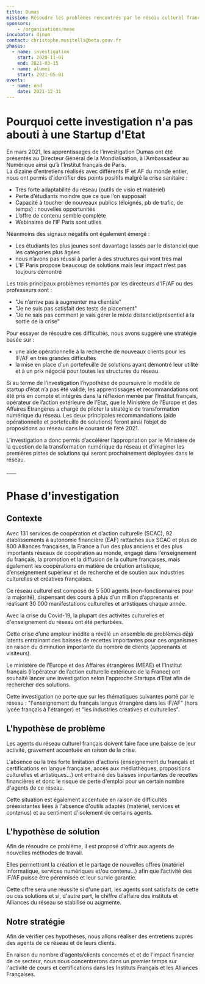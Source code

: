 ```yaml
---
title: Dumas
mission: Résoudre les problèmes rencontrés par le réseau culturel français à l'étranger
sponsors: 
    - /organisations/meae
incubator: dinum
contact: christophe.musitelli@beta.gouv.fr
phases:
  - name: investigation
    start: 2020-11-01
    end: 2021-03-15
  - name: alumni
    start: 2021-05-01
events:
  - name: end
    date: 2021-12-31
---
```

# Pourquoi cette investigation n'a pas abouti à une Startup d'Etat

En mars 2021, les apprentissages de l’investigation Dumas ont été présentés au Directeur Général de la Mondialisation, à l’Ambassadeur au Numérique ainsi qu’à l’Institut français de Paris.\
La dizaine d'entretiens réalisés avec différents IF et AF du monde entier, nous ont permis d'identifier des points positifs malgré la crise sanitaire :

* Très forte adaptabilité du réseau (outils de visio et matériel)
* Perte d’étudiants moindre que ce que l’on supposait
* Capacité à toucher de nouveaux publics (éloignés, pb de trafic, de temps) : nouvelles opportunités
* L’offre de contenu semble complète
* Webinaires de l’IF Paris sont utiles

Néanmoins des signaux négatifs ont également émergé :

* Les étudiants les plus jeunes sont davantage lassés par le distanciel que les catégories plus âgées
* nous n’avons pas réussi à parler à des structures qui vont très mal
* L’IF Paris propose beaucoup de solutions mais leur impact n’est pas toujours démontré

Les trois principaux problèmes remontés par les directeurs d'IF/AF ou des professeurs sont :

* "Je n’arrive pas à augmenter ma clientèle"
* "Je ne suis pas satisfait des tests de placement"
* "Je ne sais pas comment je vais gérer le mixte distanciel/présentiel à la sortie de la crise"

Pour essayer de résoudre ces difficultés, nous avons suggéré une stratégie basée sur :

* une aide opérationnelle à la recherche de nouveaux clients pour les IF/AF en très grandes difficultés
* la mise en place d'un portefeuille de solutions ayant démontré leur utilité et à un prix négocié pour toutes les structures du réseau.

Si au terme de l’investigation l’hypothèse de poursuivre le modèle de startup d’état n’a pas été validé, les apprentissages et recommandations ont été pris en compte et intégrés dans la réflexion menée par l’Institut français, opérateur de l’action extérieure de l’Etat, que le Ministère de l’Europe et des Affaires Etrangères a chargé de piloter la stratégie de transformation numérique du réseau. Les deux principales recommandations (aide opérationnelle et portefeuille de solutions) feront ainsi l’objet de propositions au réseau dans le courant de l’été 2021.

L’investigation a donc permis d’accélérer l’appropriation par le Ministère de la question de la transformation numérique du réseau et d’imaginer les premières pistes de solutions qui seront prochainement déployées dans le réseau.

\_\_\_\_

# Phase d'investigation

## Contexte

Avec 131 services de coopération et d’action culturelle (SCAC), 92 établissements à autonomie financière (EAF) rattachés aux SCAC et plus de 800 Alliances françaises, la France a l’un des plus anciens et des plus importants réseaux de coopération au monde, engagé dans l’enseignement du français, la promotion et la diffusion de la culture françaises, mais également les coopérations en matière de création artistique, d’enseignement supérieur et de recherche et de soutien aux industries culturelles et créatives françaises.

Ce réseau culturel est composé de 5 500 agents (non-fonctionnaires pour la majorité), dispensant des cours à plus d’un million d’apprenants et réalisant 30 000 manifestations culturelles et artistiques chaque année.

Avec la crise du Covid-19, la plupart des activités culturelles et d'enseignement du réseau ont été perturbées.

Cette crise d’une ampleur inédite a révélé un ensemble de problèmes déjà latents entrainant des baisses de recettes importantes pour ces organismes en raison du diminution importante du nombre de clients (apprenants et visiteurs).

Le ministère de l’Europe et des Affaires étrangères (MEAE) et l’Institut français (l’opérateur de l’action culturelle extérieure de la France) ont souhaité lancer une investigation selon l'approche Startups d'Etat afin de rechercher des solutions.

Cette investigation ne porte que sur les thématiques suivantes porté par le réseau : "l'enseignement du français langue étrangère dans les IF/AF" (hors lycée français à l'étranger) et "les industries créatives et culturelles".

## L'hypothèse de problème

Les agents du réseau culturel français doivent faire face une baisse de leur activité, gravement accentuée en raison de la crise.

L'absence ou la très forte limitation d'actions (enseignement du français et certifications en langue française, accès aux médiathèques, propositions culturelles et artistiques...) ont entrainé des baisses importantes de recettes financières et donc le risque de perte d'emploi pour un certain nombre d'agents de ce réseau.

Cette situation est également accentuée en raison de difficultés préexistantes liées à l'absence d'outils adaptés (matériel, services et contenus) et au sentiment d'isolement de certains agents.

## L'hypothèse de solution

Afin de résoudre ce problème, il est proposé d'offrir aux agents de nouvelles méthodes de travail.

Elles permettront la création et le partage de nouvelles offres (matériel informatique, services numériques et/ou contenu...) afin que l’activité des IF/AF puisse être pérennisée et leur survie garantie.

Cette offre sera une réussite si d'une part, les agents sont satisfaits de cette ou ces solutions et si, d'autre part, le chiffre d'affaire des instituts et Alliances du réseau se stabilise ou augmente.

## Notre stratégie

Afin de vérifier ces hypothèses, nous allons réaliser des entretiens auprès des agents de ce réseau et de leurs clients.

En raison du nombre d'agents/clients concernés et et de l'impact financier de ce secteur, nous nous concentrerons dans un premier temps sur l'activité de cours et certifications dans les Instituts Français et les Alliances Françaises.
